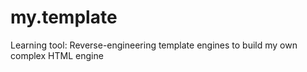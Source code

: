 # my.template
Learning tool:
  Reverse-engineering template engines to build my own complex HTML engine
